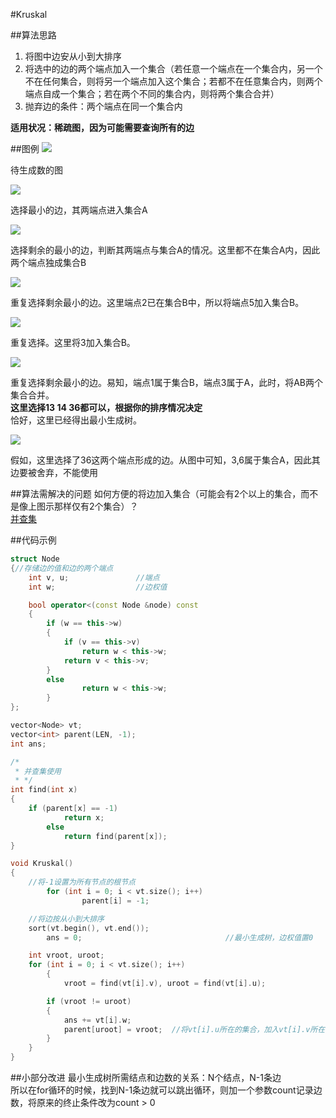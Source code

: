 #Kruskal

##算法思路
1. 将图中边安从小到大排序
2. 将选中的边的两个端点加入一个集合（若任意一个端点在一个集合内，另一个不在任何集合，则将另一个端点加入这个集合；若都不在任意集合内，则两个端点自成一个集合；若在两个不同的集合内，则将两个集合合并）
3. 抛弃边的条件：两个端点在同一个集合内

**适用状况：稀疏图，因为可能需要查询所有的边**

##图例
<img src="https://github.com/bwfullcolor/Notes/blob/master/Data_Structures_And_Algorithm/Graph/Kruskal/start.jpg">

待生成数的图

<img src="https://github.com/bwfullcolor/Notes/blob/master/Data_Structures_And_Algorithm/Graph/Kruskal/first.jpg">

选择最小的边，其两端点进入集合A

<img src="https://github.com/bwfullcolor/Notes/blob/master/Data_Structures_And_Algorithm/Graph/Kruskal/second.jpg">

选择剩余的最小的边，判断其两端点与集合A的情况。这里都不在集合A内，因此两个端点独成集合B

<img src="https://github.com/bwfullcolor/Notes/blob/master/Data_Structures_And_Algorithm/Graph/Kruskal/third.jpg">

重复选择剩余最小的边。这里端点2已在集合B中，所以将端点5加入集合B。

<img src="https://github.com/bwfullcolor/Notes/blob/master/Data_Structures_And_Algorithm/Graph/Kruskal/fourth.jpg">

重复选择。这里将3加入集合B。

<img src="https://github.com/bwfullcolor/Notes/blob/master/Data_Structures_And_Algorithm/Graph/Kruskal/fifth.jpg">

重复选择剩余最小的边。易知，端点1属于集合B，端点3属于A，此时，将AB两个集合合并。<br>
**这里选择13 14 36都可以，根据你的排序情况决定**<br>
恰好，这里已经得出最小生成树。

<img src="https://github.com/bwfullcolor/Notes/blob/master/Data_Structures_And_Algorithm/Graph/Kruskal/sixth.jpg">

假如，这里选择了36这两个端点形成的边。从图中可知，3,6属于集合A，因此其边要被舍弃，不能使用

##算法需解决的问题
如何方便的将边加入集合（可能会有2个以上的集合，而不是像上图示那样仅有2个集合）？<br>
[并查集](https://github.com/bwfullcolor/Notes/tree/master/Data_Structures_And_Algorithm/Tree/Disjoin_set)

##代码示例
```cpp
struct Node
{//存储边的值和边的两个端点
	int v, u;               //端点
	int w;                  //边权值

	bool operator<(const Node &node) const
	{
		if (w == this->w)
		{
			if (v == this->v)
				return w < this->w;
			return v < this->v;
		}
		else
		        return w < this->w;
        }
};

vector<Node> vt;
vector<int> parent(LEN, -1);
int ans;

/*
 * 并查集使用
 * */
int find(int x)
{
	if (parent[x] == -1)
        	return x;
        else
	        return find(parent[x]);
}

void Kruskal()
{
	//将-1设置为所有节点的根节点
        for (int i = 0; i < vt.size(); i++)
                parent[i] = -1;

	//将边按从小到大排序
	sort(vt.begin(), vt.end());
        ans = 0;                                //最小生成树，边权值置0

	int vroot, uroot;
	for (int i = 0; i < vt.size(); i++)
        {
	        vroot = find(vt[i].v), uroot = find(vt[i].u);

		if (vroot != uroot)
		{
			ans += vt[i].w;
			parent[uroot] = vroot;  //将vt[i].u所在的集合，加入vt[i].v所在的集合
		}
	}
}
```

##小部分改进
最小生成树所需结点和边数的关系：N个结点，N-1条边<br>
所以在for循环的时候，找到N-1条边就可以跳出循环，则加一个参数count记录边数，将原来的终止条件改为count > 0
